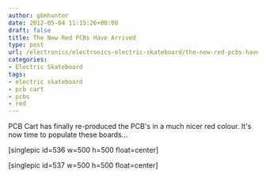 ```yaml
---
author: gbmhunter
date: 2012-05-04 11:15:26+00:00
draft: false
title: The New Red PCBs Have Arrived
type: post
url: /electronics/electronics-electric-skateboard/the-new-red-pcbs-have-arrived
categories:
- Electric Skateboard
tags:
- electric skateboard
- pcb cart
- pcbs
- red
---
```


PCB Cart has finally re-produced the PCB's in a much nicer red colour. It's now time to populate these boards...

[singlepic id=536 w=500 h=500 float=center]

[singlepic id=537 w=500 h=500 float=center]
